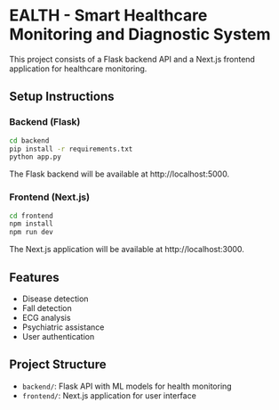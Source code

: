 # EALTH - Smart Healthcare Monitoring and Diagnostic  System

This project consists of a Flask backend API and a Next.js frontend application for healthcare monitoring.

## Setup Instructions

### Backend (Flask)

```bash
cd backend
pip install -r requirements.txt
python app.py
```

The Flask backend will be available at http://localhost:5000.

### Frontend (Next.js)

```bash
cd frontend
npm install
npm run dev
```

The Next.js application will be available at http://localhost:3000.

## Features

- Disease detection
- Fall detection
- ECG analysis
- Psychiatric assistance
- User authentication

## Project Structure

- `backend/`: Flask API with ML models for health monitoring
- `frontend/`: Next.js application for user interface
